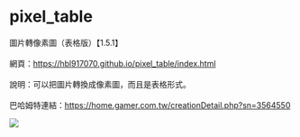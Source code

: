 # pixel_table

圖片轉像素圖（表格版）【1.5.1】
<br><br>
網頁：https://hbl917070.github.io/pixel_table/index.html
<br><br>
說明：可以把圖片轉換成像素圖，而且是表格形式。 
<br><br>
巴哈姆特連結：https://home.gamer.com.tw/creationDetail.php?sn=3564550

<img src="http://i.imgur.com/naKnLER.gif">
